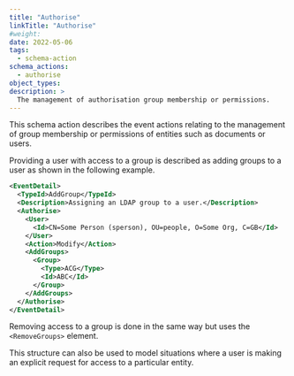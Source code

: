 ```yaml
---
title: "Authorise"
linkTitle: "Authorise"
#weight:
date: 2022-05-06
tags:
  - schema-action
schema_actions:
  - authorise
object_types:
description: >
  The management of authorisation group membership or permissions.
---
```


This schema action describes the event actions relating to the management of group membership or permissions of entities such as documents or users.

Providing a user with access to a group is described as adding groups to a user as shown in the following example.

``` xml
<EventDetail>
  <TypeId>AddGroup</TypeId>
  <Description>Assigning an LDAP group to a user.</Description>
  <Authorise>
    <User>
      <Id>CN=Some Person (sperson), OU=people, O=Some Org, C=GB</Id>
    </User>
    <Action>Modify</Action>
    <AddGroups>
      <Group>
        <Type>ACG</Type>
        <Id>ABC</Id>
      </Group>
    </AddGroups>
  </Authorise>
</EventDetail>
``` 

Removing access to a group is done in the same way but uses the `<RemoveGroups>` element.

This structure can also be used to model situations where a user is making an explicit request for access to a particular entity.
